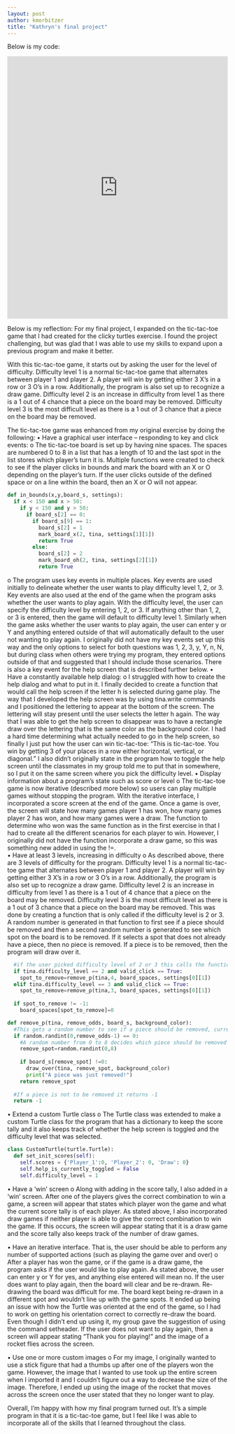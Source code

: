 ```yaml
---
layout: post
author: kmorbitzer
title: "Kathryn's final project"
---
```


Below is my code:
<iframe src="https://trinket.io/embed/python/cd3525a356" width="100%" height="600" frameborder="0" marginwidth="0" marginheight="0" allowfullscreen></iframe>

Below is my reflection:
For my final project, I expanded on the tic-tac-toe game that I had created for the clicky turtles exercise.  I found the project challenging, but was glad that I was able to use my skills to expand upon a previous program and make it better.  

With this tic-tac-toe game, it starts out by asking the user for the level of difficulty.  Difficulty level 1 is a normal tic-tac-toe game that alternates between player 1 and player 2. A player will win by getting either 3 X’s in a row or 3 O’s in a row.  Additionally, the program is also set up to recognize a draw game.  Difficulty level 2 is an increase in difficulty from level 1 as there is a 1 out of 4 chance that a piece on the board may be removed.  Difficulty level 3 is the most difficult level as there is a 1 out of 3 chance that a piece on the board may be removed.  

The tic-tac-toe game was enhanced from my original exercise by doing the following:
•	Have a graphical user interface – responding to key and click events:
o	The tic-tac-toe board is set up by having nine spaces.  The spaces are numbered 0 to 8 in a list that has a length of 10 and the last spot in the list stores which player’s turn it is.  Multiple functions were created to check to see if the player clicks in bounds and mark the board with an X or O depending on the player’s turn.  If the user clicks outside of the defined space or on a line within the board, then an X or O will not appear.  

```python
def in_bounds(x,y,board_s, settings):
  if x < 150 and x > 50:
    if y < 150 and y > 50:
      if board_s[2] == 0:
        if board_s[9] == 1:
          board_s[2] = 1
          mark_board_x(2, tina, settings[1][1])
          return True 
        else:
          board_s[2] = 2
          mark_board_oh(2, tina, settings[2][1])
          return True
```

o	The program uses key events in multiple places.  Key events are used initially to delineate whether the user wants to play difficulty level 1, 2, or 3.  Key events are also used at the end of the game when the program asks whether the user wants to play again.  With the difficulty level, the user can specify the difficulty level by entering 1, 2, or 3.  If anything other than 1, 2, or 3 is entered, then the game will default to difficulty level 1.  Similarly when the game asks whether the user wants to play again, the user can enter y or Y and anything entered outside of that will automatically default to the user not wanting to play again. I originally did not have my key events set up this way and the only options to select for both questions was 1, 2, 3, y, Y, n, N, but during class when others were trying my program, they entered options outside of that and suggested that I should include those scenarios.  There is also a key event for the help screen that is described further below. 
•	Have a constantly available help dialog:
o	I struggled with how to create the help dialog and what to put in it.  I finally decided to create a function that would call the help screen if the letter h is selected during game play.  The way that I developed the help screen was by using tina.write commands and I positioned the lettering to appear at the bottom of the screen.  The lettering will stay present until the user selects the letter h again.  The way that I was able to get the help screen to disappear was to have a rectangle draw over the lettering that is the same color as the background color.  I had a hard time determining what actually needed to go in the help screen, so finally I just put how the user can win tic-tac-toe: “This is tic-tac-toe.  You win by getting 3 of your places in a row either horizontal, vertical, or diagonal.”  I also didn’t originally state in the program how to toggle the help screen until the classmates in my group told me to put that in somewhere, so I put it on the same screen where you pick the difficulty level.
•	Display information about a program’s state such as score or level
o	The tic-tac-toe game is now iterative (described more below) so users can play multiple games without stopping the program.  With the iterative interface, I incorporated a score screen at the end of the game.  Once a game is over, the screen will state how many games player 1 has won, how many games player 2 has won, and how many games were a draw.  The function to determine who won was the same function as in the first exercise in that I had to create all the different scenarios for each player to win.  However, I originally did not have the function incorporate a draw game, so this was something new added in using the !=.  
•	Have at least 3 levels, increasing in difficulty
o	As described above, there are 3 levels of difficulty for the program.  Difficulty level 1 is a normal tic-tac-toe game that alternates between player 1 and player 2. A player will win by getting either 3 X’s in a row or 3 O’s in a row.  Additionally, the program is also set up to recognize a draw game.  Difficulty level 2 is an increase in difficulty from level 1 as there is a 1 out of 4 chance that a piece on the board may be removed.  Difficulty level 3 is the most difficult level as there is a 1 out of 3 chance that a piece on the board may be removed.  This was done by creating a function that is only called if the difficulty level is 2 or 3.  A random number is generated in that function to first see if a piece should be removed and then a second random number is generated to see which spot on the board is to be removed.  If it selects a spot that does not already have a piece, then no piece is removed.  If a piece is to be removed, then the program will draw over it.  

```python
  #if the user picked difficulty level of 2 or 3 this calls the functions to remove pieces
  if tina.difficulty_level == 2 and valid_click == True:
    spot_to_remove=remove_p(tina,4, board_spaces, settings[0][1])
  elif tina.difficulty_level == 3 and valid_click == True:
    spot_to_remove=remove_p(tina,3, board_spaces, settings[0][1])
    
  if spot_to_remove != -1:
    board_spaces[spot_to_remove]=0

def remove_p(tina, remove_odds, board_s, background_color):
  #This gets a random number to see if a piece should be removed, currently 1 out 4 chance of 'harder' and 1 out of 3 for 'hardest'
  if random.randint(0,remove_odds-1) == 0:
    #A random number from 0 to 8 decides which piece should be removed
    remove_spot=random.randint(0,8)
    
    if board_s[remove_spot] !=0:
      draw_over(tina, remove_spot, background_color)
      print("A piece was just removed!")
    return remove_spot
    
  #If a piece is not to be removed it returns -1  
  return -1
```

•	Extend a custom Turtle class
o	The Turtle class was extended to make a custom Turtle class for the program that has a dictionary to keep the score tally and it also keeps track of whether the help screen is toggled and the difficulty level that was selected.

```python
class CustomTurtle(turtle.Turtle):
  def set_init_scores(self):
    self.scores = {'Player_1':0, 'Player_2': 0, 'Draw': 0}
    self.help_is_currently_toggled = False
    self.difficulty_level = 1
```

•	Have a ‘win’ screen
o	Along with adding in the score tally, I also added in a ‘win’ screen.  After one of the players gives the correct combination to win a game, a screen will appear that states which player won the game and what the current score tally is of each player.  As stated above, I also incorporated draw games if neither player is able to give the correct combination to win the game.  If this occurs, the screen will appear stating that it is a draw game and the score tally also keeps track of the number of draw games.  

•	Have an iterative interface.  That is, the user should be able to perform any number of supported actions (such as playing the game over and over)
o	After a player has won the game, or if the game is a draw game, the program asks if the user would like to play again.  As stated above, the user can enter y or Y for yes, and anything else entered will mean no.  If the user does want to play again, then the board will clear and be re-drawn.  Re-drawing the board was difficult for me.  The board kept being re-drawn in a different spot and wouldn’t line up with the game spots.  It ended up being an issue with how the Turtle was oriented at the end of the game, so I had to work on getting his orientation correct to correctly re-draw the board. Even though I didn’t end up using it, my group gave the suggestion of using the command setheader.  If the user does not want to play again, then a screen will appear stating “Thank you for playing!” and the image of a rocket flies across the screen.

•	Use one or more custom images
o	For my image, I originally wanted to use a stick figure that had a thumbs up after one of the players won the game.  However, the image that I wanted to use took up the entire screen when I imported it and I couldn’t figure out a way to decrease the size of the image.  Therefore, I ended up using the image of the rocket that moves across the screen once the user stated that they no longer want to play.  

Overall, I’m happy with how my final program turned out.  It’s a simple program in that it is a tic-tac-toe game, but I feel like I was able to incorporate all of the skills that I learned throughout the class.  
